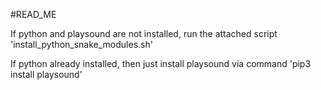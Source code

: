 #READ_ME

If python and playsound are not installed, run the attached script 'install_python_snake_modules.sh'

If python already installed, then just install playsound via command
'pip3 install playsound'